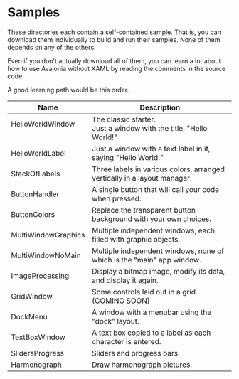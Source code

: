 # Samples

These directories each contain a self-contained sample. That is, you can download
them individually to build and run their samples. None of them depends on any of
the others.

Even if you don't actually download all of them, you can learn a lot about how to
use Avalonia without XAML by reading the comments in the source code.

A good learning path would be this order.

| Name                       | Description                                                              |
|----------------------------|--------------------------------------------------------------------------|
| HelloWorldWindow<br>&nbsp; | The classic starter.<br>Just a window with the title, "Hello World!"     |
| HelloWorldLabel            | Just a window with a text label in it, saying "Hello World!"             |
| StackOfLabels              | Three labels in various colors, arranged vertically in a layout manager. |
| ButtonHandler              | A single button that will call your code when pressed.                   |
| ButtonColors               | Replace the transparent button background with your own choices.         |
| MultiWindowGraphics        | Multiple independent windows, each filled with graphic objects.          |
| MultiWindowNoMain          | Multiple independent windows, none of which is the "main" app window.    |
| ImageProcessing            | Display a bitmap image, modify its data, and display it again.           |
| GridWindow                 | Some controls laid out in a grid. (COMING SOON)                          |
| DockMenu                   | A window with a menubar using the "dock" layout.                         |
| TextBoxWindow              | A text box copied to a label as each character is entered.               |
| SlidersProgress            | Sliders and progress bars.                                               |
| Harmonograph               | Draw [harmonograph](https://en.wikipedia.org/wiki/Harmonograph) pictures.|
